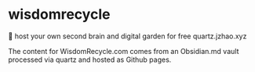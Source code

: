 # wisdomrecycle

🌱 host your own second brain and digital garden for free
quartz.jzhao.xyz

The content for WisdomRecycle.com comes from an Obsidian.md vault
processed via quartz and hosted as Github pages.

